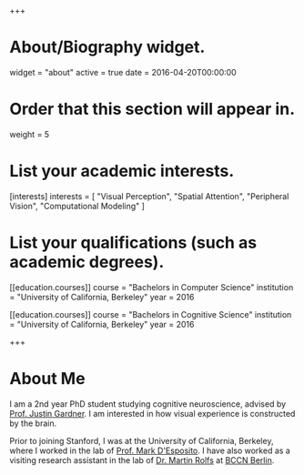 +++
# About/Biography widget.
widget = "about"
active = true
date = 2016-04-20T00:00:00

# Order that this section will appear in.
weight = 5

# List your academic interests.
[interests]
  interests = [
    "Visual Perception",
    "Spatial Attention",
    "Peripheral Vision",
    "Computational Modeling"
  ]

# List your qualifications (such as academic degrees).
[[education.courses]]
  course = "Bachelors in Computer Science"
  institution = "University of California, Berkeley"
  year = 2016

[[education.courses]]
  course = "Bachelors in Cognitive Science"
  institution = "University of California, Berkeley"
  year = 2016
 
+++

# About Me

I am a 2nd year PhD student studying cognitive neuroscience, advised by [Prof. Justin Gardner](http://gru.stanford.edu/doku.php/shared/research). I am interested in how visual experience is constructed by the brain.

Prior to joining Stanford, I was at the University of California, Berkeley, where I worked in the lab of [Prof. Mark D'Esposito](https://despolab.berkeley.edu). I have also worked as a visiting research assistant in the lab of [Dr. Martin Rolfs](http://www.rolfslab.de/) at [BCCN Berlin](https://www.bccn-berlin.de/Home/).